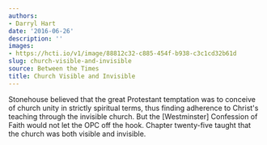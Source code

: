 ```yaml
---
authors:
- Darryl Hart
date: '2016-06-26'
description: ''
images:
- https://hcti.io/v1/image/88812c32-c885-454f-b938-c3c1cd32b61d
slug: church-visible-and-invisible
source: Between the Times
title: Church Visible and Invisible
---
```


Stonehouse believed that the great Protestant temptation was to conceive of church unity in strictly spiritual terms, thus finding adherence to Christ's teaching through the invisible church. But the [Westminster] Confession of Faith would not let the OPC off the hook. Chapter twenty-five taught that the church was both visible and invisible.